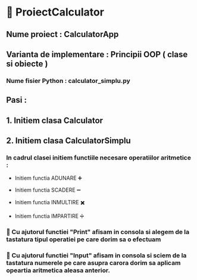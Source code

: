 # :pushpin:  ProiectCalculator

## Nume proiect : CalculatorApp

## Varianta de implementare : Principii OOP ( clase si obiecte )

### Nume fisier Python : calculator_simplu.py

## Pasi :

## 1. Initiem clasa Calculator

## 2. Initiem clasa CalculatorSimplu  

### In cadrul clasei initiem functiile necesare operatiilor aritmetice : 

- Initiem functia ADUNARE :heavy_plus_sign:
* Initiem functia SCADERE :heavy_minus_sign:
+ Initiem functia INMULTIRE :heavy_multiplication_x:
- Initiem functia IMPARTIRE :heavy_division_sign:   

### :pushpin: Cu ajutorul functiei "Print" afisam in consola si alegem de la tastatura tipul operatiei pe care dorim sa o efectuam

### :pushpin: Cu ajutorul functiei "Input" afisam in consola si sciem de la tastatura numerele pe care asupra carora dorim sa aplicam opeartia aritmetica aleasa anterior.
